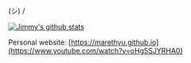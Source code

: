 (シ) /

[![Jimmy's github stats](https://github-readme-stats.vercel.app/api?username=marethyu)](https://github.com/anuraghazra/github-readme-stats)

Personal website: [https://marethyu.github.io](https://www.youtube.com/watch?v=oHg5SJYRHA0)
